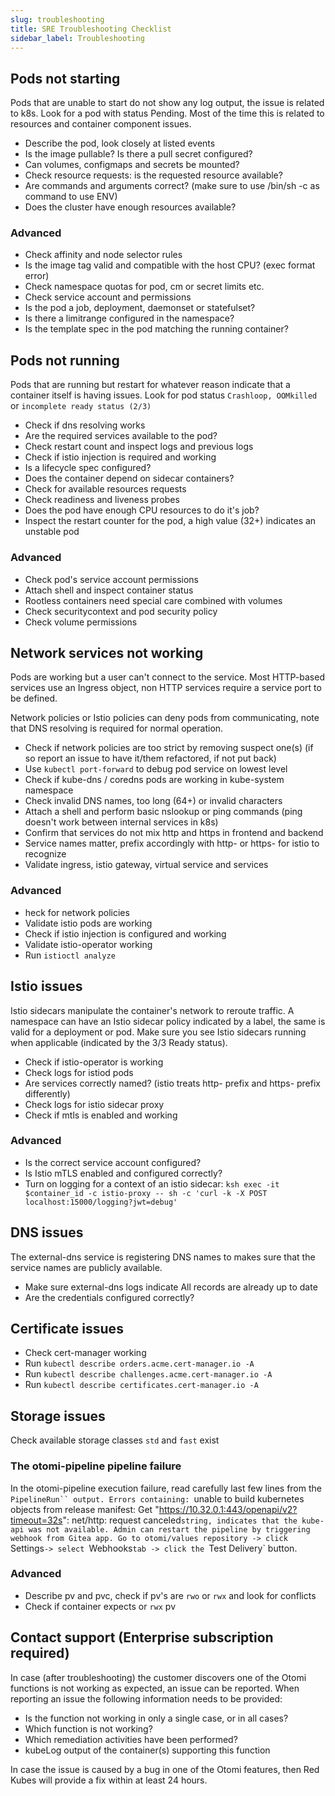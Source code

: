 ```yaml
---
slug: troubleshooting
title: SRE Troubleshooting Checklist
sidebar_label: Troubleshooting
---
```


## Pods not starting

Pods that are unable to start do not show any log output, the issue is related to k8s. Look for a pod with status Pending. Most of the time this is related to resources and container component issues.

- Describe the pod, look closely at listed events
- Is the image pullable? Is there a pull secret configured?
- Can volumes, configmaps and secrets be mounted?
- Check resource requests: is the requested resource available?
- Are commands and arguments correct? (make sure to use /bin/sh -c as command to use ENV)
- Does the cluster have enough resources available?

### Advanced

- Check affinity and node selector rules
- Is the image tag valid and compatible with the host CPU? (exec format error)
- Check namespace quotas for pod, cm or secret limits etc.
- Check service account and permissions
- Is the pod a job, deployment, daemonset or statefulset?
- Is there a limitrange configured in the namespace?
- Is the template spec in the pod matching the running container?

## Pods not running

Pods that are running but restart for whatever reason indicate that a container itself is having issues. Look for pod status `Crashloop, OOMkilled` or `incomplete ready status (2/3)`

- Check if dns resolving works
- Are the required services available to the pod?
- Check restart count and inspect logs and previous logs
- Check if istio injection is required and working
- Is a lifecycle spec configured?
- Does the container depend on sidecar containers?
- Check for available resources requests
- Check readiness and liveness probes
- Does the pod have enough CPU resources to do it's job?
- Inspect the restart counter for the pod, a high value (32+) indicates an unstable pod

### Advanced

- Check pod's service account permissions
- Attach shell and inspect container status
- Rootless containers need special care combined with volumes
- Check securitycontext and pod security policy
- Check volume permissions

## Network services not working

Pods are working but a user can't connect to the service. Most HTTP-based services use an Ingress object, non HTTP services require a service port to be defined.

Network policies or Istio policies can deny pods from communicating, note that DNS resolving is required for normal operation.

- Check if network policies are too strict by removing suspect one(s) (if so report an issue to have it/them refactored, if not put back)
- Use `kubectl port-forward` to debug pod service on lowest level
- Check if kube-dns / coredns pods are working in kube-system namespace
- Check invalid DNS names, too long (64+) or invalid characters
- Attach a shell and perform basic nslookup or ping commands (ping doesn't work between internal services in k8s)
- Confirm that services do not mix http and https in frontend and backend
- Service names matter, prefix accordingly with http- or https- for istio to recognize
- Validate ingress, istio gateway, virtual service and services

### Advanced

- heck for network policies
- Validate istio pods are working
- Check if istio injection is configured and working
- Validate istio-operator working
- Run `istioctl analyze`

## Istio issues

Istio sidecars manipulate the container's network to reroute traffic. A namespace can have an Istio sidecar policy indicated by a label, the same is valid for a deployment or pod. Make sure you see Istio sidecars running when applicable (indicated by the 3/3 Ready status).

- Check if istio-operator is working
- Check logs for istiod pods
- Are services correctly named? (istio treats http- prefix and https- prefix differently)
- Check logs for istio sidecar proxy
- Check if mtls is enabled and working

### Advanced

- Is the correct service account configured?
- Is Istio mTLS enabled and configured correctly?
- Turn on logging for a context of an istio sidecar: `ksh exec -it $container_id -c istio-proxy -- sh -c 'curl -k -X POST localhost:15000/logging?jwt=debug'`

## DNS issues

The external-dns service is registering DNS names to makes sure that the service names are publicly available.

- Make sure external-dns logs indicate All records are already up to date
- Are the credentials configured correctly?

## Certificate issues

- Check cert-manager working
- Run `kubectl describe orders.acme.cert-manager.io -A`
- Run `kubectl describe challenges.acme.cert-manager.io -A`
- Run `kubectl describe certificates.cert-manager.io -A`

## Storage issues

Check available storage classes `std` and `fast` exist

### The otomi-pipeline pipeline failure

In the otomi-pipeline execution failure, read carefully last few lines from the ` PipelineRun`` output.
Errors containing:  `unable to build kubernetes objects from release manifest: Get "https://10.32.0.1:443/openapi/v2?timeout=32s": net/http: request canceled`string, indicates that the kube-api was not available. Admin can restart the pipeline by triggering webhook from Gitea app. Go to otomi/values repository -> click `Settings`-> select `Webhooks`tab -> click the `Test Delivery` button.

### Advanced

- Describe pv and pvc, check if pv's are `rwo` or `rwx` and look for conflicts
- Check if container expects or `rwx` pv

## Contact support (Enterprise subscription required)

In case (after troubleshooting) the customer discovers one of the Otomi functions is not working as expected, an issue can be reported. When reporting an issue the following information needs to be provided:

- Is the function not working in only a single case, or in all cases?
- Which function is not working?
- Which remediation activities have been performed?
- kubeLog output of the container(s) supporting this function

In case the issue is caused by a bug in one of the Otomi features, then Red Kubes will provide a fix within at least 24 hours.
